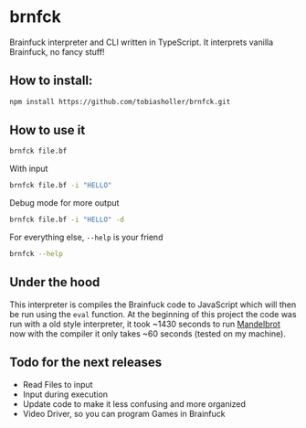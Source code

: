 # brnfck
Brainfuck interpreter and CLI written in TypeScript. It interprets vanilla Brainfuck, no fancy stuff!

## How to install:
```bash
npm install https://github.com/tobiasholler/brnfck.git
```

## How to use it
```bash
brnfck file.bf
```
With input
```bash
brnfck file.bf -i "HELLO"
```
Debug mode for more output
```bash
brnfck file.bf -i "HELLO" -d
```
For everything else, `--help` is your friend
```bash
brnfck --help
```

## Under the hood
This interpreter is compiles the Brainfuck code to JavaScript which will then be run using the `eval` function. At the beginning of this project the code was run with a old style interpreter, it took ~1430 seconds to run [Mandelbrot](http://esoteric.sange.fi/brainfuck/bf-source/prog/mandelbrot.b) now with the compiler it only takes ~60 seconds (tested on my machine).

## Todo for the next releases
- Read Files to input
- Input during execution
- Update code to make it less confusing and more organized
- Video Driver, so you can program Games in Brainfuck